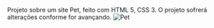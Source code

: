Projeto sobre um site Pet, feito com HTML 5, CSS 3. O projeto sofrerá alterações conforme for avançando.
![Pet](https://user-images.githubusercontent.com/84814641/146121326-8cc56693-6b62-465c-9958-362d6bb3446b.jpg)
